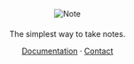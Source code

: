 <div align="center">
  <img src="https://i.gyazo.com/3c91cde5522e8b5b29ece986d295e6c6.png" alt="Note">
</div>

####

<p align="middle">
   The simplest way to take notes.
<p>

<p align="middle">
   <a href="https://docs.hyphen.so">Documentation<a> · <a href="https://docs.hyphen.so">Contact<a>
<p>
